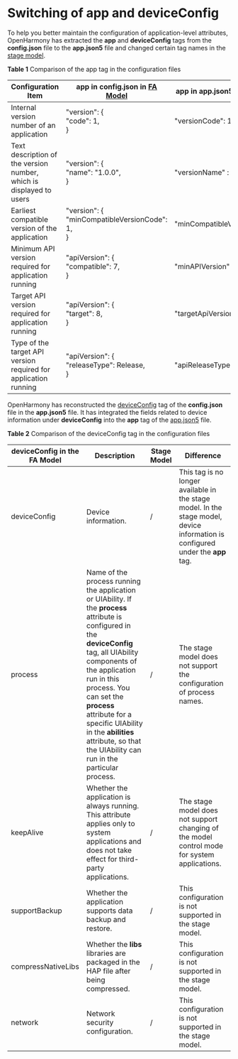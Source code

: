 # Switching of app and deviceConfig

<!--Kit: Ability Kit-->
<!--Subsystem: Ability-->
<!--Owner: @wkljy-->
<!--Designer: @li-weifeng2024-->
<!--Tester: @lixueqing513-->
<!--Adviser: @huipeizi-->


To help you better maintain the configuration of application-level attributes, OpenHarmony has extracted the **app** and **deviceConfig** tags from the **config.json** file to the **app.json5** file and changed certain tag names in the [stage model](ability-terminology.md#stage-model).

**Table 1** Comparison of the app tag in the configuration files

| Configuration Item| app in config.json in [FA Model](ability-terminology.md#fa-model)| app in app.json5 in Stage Model|
| -------- | -------- | -------- |
| Internal version number of an application| "version": {<br>    "code": 1,<br>} | "versionCode":&nbsp;1&nbsp;, |
| Text description of the version number, which is displayed to users| "version": {<br>    "name": "1.0.0",<br>} | "versionName"&nbsp;:&nbsp;"1.0.0"&nbsp;, |
| Earliest compatible version of the application| "version": {<br>    "minCompatibleVersionCode":  1,<br>} | "minCompatibleVersionCode"&nbsp;:&nbsp;1&nbsp;, |
| Minimum API version required for application running| "apiVersion": {<br>    "compatible":  7,<br>}            | "minAPIVersion"&nbsp;:&nbsp;7&nbsp;, |
| Target API version required for application running| "apiVersion": {<br>    "target":  8,<br>} | "targetApiVersion"&nbsp;:&nbsp;8&nbsp;, |
| Type of the target API version required for application running| "apiVersion": {<br>    "releaseType":  Release,<br>} | "apiReleaseType":&nbsp;"Release"&nbsp;, |


OpenHarmony has reconstructed the [deviceConfig](../quick-start/deviceconfig-structure.md) tag of the **config.json** file in the **app.json5** file. It has integrated the fields related to device information under **deviceConfig** into the **app** tag of the [app.json5](../quick-start/app-configuration-file.md) file.

**Table 2** Comparison of the deviceConfig tag in the configuration files

| deviceConfig in the FA Model| Description| Stage Model| Difference|
| -------- | -------- | -------- | -------- |
| deviceConfig| Device information.| / | This tag is no longer available in the stage model. In the stage model, device information is configured under the **app** tag.|
| process | Name of the process running the application or UIAbility. If the **process** attribute is configured in the **deviceConfig** tag, all UIAbility components of the application run in this process. You can set the **process** attribute for a specific UIAbility in the **abilities** attribute, so that the UIAbility can run in the particular process.| / | The stage model does not support the configuration of process names.|
| keepAlive | Whether the application is always running. This attribute applies only to system applications and does not take effect for third-party applications.| / | The stage model does not support changing of the model control mode for system applications.|
| supportBackup | Whether the application supports data backup and restore.| / | This configuration is not supported in the stage model.|
| compressNativeLibs | Whether the **libs** libraries are packaged in the HAP file after being compressed.| / | This configuration is not supported in the stage model.|
| network | Network security configuration.| / | This configuration is not supported in the stage model.|
